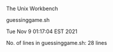 The Unix Workbench


guessinggame.sh


Tue Nov 9 01:17:04 EST 2021


No. of lines in guessinggame.sh: 28 lines
